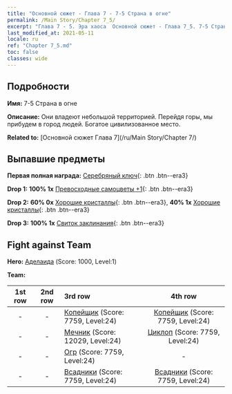 ```yaml
---
title: "Основной сюжет - Глава 7 - 7-5 Страна в огне"
permalink: /Main Story/Chapter 7_5/
excerpt: "Глава 7 - 5. Эра хаоса  Основной сюжет - Глава 7_5. 7-5 Страна в огне"
last_modified_at: 2021-05-11
locale: ru
ref: "Chapter 7_5.md"
toc: false
classes: wide
---
```


## Подробности

 **Имя:** 7-5 Страна в огне

 **Описание:** Они владеют небольшой территорией. Перейдя горы, мы прибудем в город людей. Богатое цивилизованное место.

 **Related to:** [Основной сюжет Глава 7](/ru/Main Story/Chapter 7/)

## Выпавшие предметы

 **Первая полная награда:** [Серебряный ключ](/ItemsRU/con_693/){: .btn .btn--era3}

 **Drop 1:** **100% 1x** [Превосходные самоцветы +1](/ItemsRU/mat_23/){: .btn .btn--era3}

 **Drop 2:** **60% 0x** [Хорошие кристаллы](/ItemsRU/mat_17/){: .btn .btn--era3}, **40% 1x** [Хорошие кристаллы](/ItemsRU/mat_17/){: .btn .btn--era3}

 **Drop 3:** **100% 1x** [Свиток заклинания](/ItemsRU/con_694/){: .btn .btn--era3}


## Fight against Team
 **Hero:** [Аделаида](/ru/heroes/Adelaide/) (Score: 1000, Level:1)

 **Team:**


  | 1st row | 2nd row | 3rd row | 4th row |
  |:----:|:----:|:----|:----:|
  | - | - | [Копейщик](/ru/units/Pikeman/) (Score: 7759, Level:24)  | [Копейщик](/ru/units/Pikeman/) (Score: 7759, Level:24)  |
  | - | - | [Мечник](/ru/units/Swordsman/) (Score: 12029, Level:24)  | [Циклоп](/ru/units/Cyclops/) (Score: 7759, Level:24)  |
  | - | - | [Огр](/ru/units/Ogre/) (Score: 7759, Level:24)  | - |
  | - | - | [Всадники](/ru/units/Cavalier/) (Score: 7759, Level:24)  | [Всадники](/ru/units/Cavalier/) (Score: 7759, Level:24)  |


